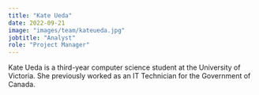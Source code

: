```yaml
---
title: "Kate Ueda"
date: 2022-09-21
image: "images/team/kateueda.jpg"
jobtitle: "Analyst"
role: "Project Manager"
---
```


Kate Ueda is a third-year computer science student at the University of Victoria. She previously worked as an IT Technician for the Government of Canada.

